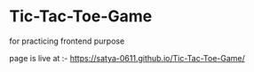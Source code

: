 # Tic-Tac-Toe-Game
for practicing frontend purpose

page is live at :- https://satya-0611.github.io/Tic-Tac-Toe-Game/
